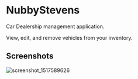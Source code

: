 # NubbyStevens
Car Dealership management application. 

View, edit, and remove vehicles from your inventory.

## Screenshots
![screenshot_1517589626](https://user-images.githubusercontent.com/1642417/35744370-0df2244a-07f5-11e8-909d-503cf2a6f9b8.png)
